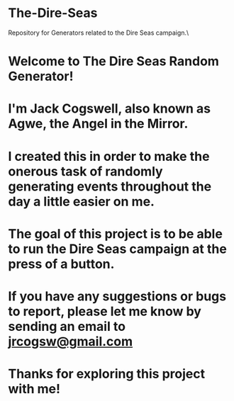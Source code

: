 # The-Dire-Seas
Repository for Generators related to the Dire Seas campaign.\

# Welcome to The Dire Seas Random Generator! 
# I'm Jack Cogswell, also known as Agwe, the Angel in the Mirror. 
# I created this in order to make the onerous task of randomly generating events throughout the day a little easier on me.
# The goal of this project is to be able to run the Dire Seas campaign at the press of a button. 

# If you have any suggestions or bugs to report, please let me know by sending an email to jrcogsw@gmail.com
# Thanks for exploring this project with me!



